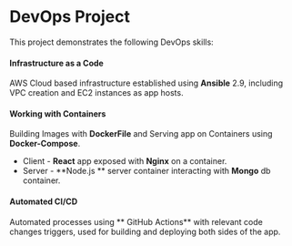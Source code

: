 # DevOps Project
This project demonstrates the following DevOps skills:

#### Infrastructure as a Code
AWS Cloud based infrastructure established using **Ansible** 2.9, including VPC creation and EC2 instances as app hosts.

#### Working with Containers
Building Images with **DockerFile** and Serving app on Containers using **Docker-Compose**.
* Client - **React** app exposed with **Nginx** on a container.
* Server - **Node.js ** server container interacting with **Mongo** db container.

#### Automated CI/CD
Automated processes using ** GitHub Actions** with relevant code changes triggers, used for building and deploying both sides of the app.

